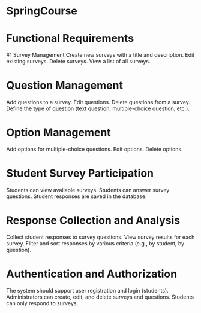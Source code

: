 # SpringCourse
# Functional Requirements

#1 Survey Management
Create new surveys with a title and description.
Edit existing surveys.
Delete surveys.
View a list of all surveys.

# Question Management
Add questions to a survey.
Edit questions.
Delete questions from a survey.
Define the type of question (text question, multiple-choice question, etc.).

# Option Management
Add options for multiple-choice questions.
Edit options.
Delete options.

# Student Survey Participation
Students can view available surveys.
Students can answer survey questions.
Student responses are saved in the database.

# Response Collection and Analysis
Collect student responses to survey questions.
View survey results for each survey.
Filter and sort responses by various criteria (e.g., by student, by question).

# Authentication and Authorization
The system should support user registration and login (students).
Administrators can create, edit, and delete surveys and questions.
Students can only respond to surveys.
